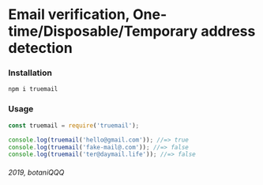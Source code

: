 # Email verification, One-time/Disposable/Temporary address detection

### Installation
```
npm i truemail
```

### Usage

```javascript
const truemail = require('truemail');

console.log(truemail('hello@gmail.com')); //=> true
console.log(truemail('fake-mail@.com')); //=> false
console.log(truemail('ter@daymail.life')); //=> false
```

###### 2019, botaniQQQ